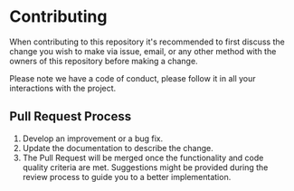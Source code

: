 # Contributing

When contributing to this repository it's recommended to first discuss the change you wish to make via issue,
email, or any other method with the owners of this repository before making a change. 

Please note we have a code of conduct, please follow it in all your interactions with the project.

## Pull Request Process

1. Develop an improvement or a bug fix.
2. Update the documentation to describe the change.
3. The Pull Request will be merged once the functionality and code quality criteria are met. Suggestions might be provided during the review process to guide you to a better implementation.
